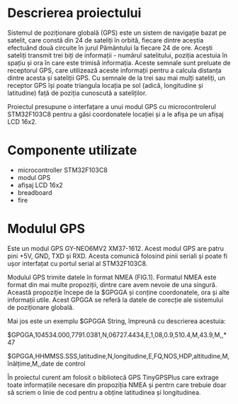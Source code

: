 # Descrierea proiectului
Sistemul de poziționare globală (GPS) este un sistem de navigație bazat pe satelit, care constă din 24 de sateliți în orbită, fiecare dintre aceștia efectuând două circuite în jurul Pământului la fiecare 24 de ore.
Acești sateliți transmit trei biți de informații - numărul satelitului, poziția acestuia în spațiu și ora în care este trimisă informația. Aceste semnale sunt preluate de receptorul GPS, care utilizează aceste informații pentru a calcula distanța dintre acesta și sateliții GPS. Cu semnale de la trei sau mai mulți sateliți, un receptor GPS își poate triangula locația pe sol (adică, longitudine și latitudine) față de poziția cunoscută a sateliților.

Proiectul presupune o interfațare a unui modul GPS cu microcontrolerul STM32F103C8 pentru a găsi coordonatele locației și a le afișa pe un afișaj LCD 16x2.

# Componente utilizate
- microcontroller STM32F103C8 
- modul GPS
- afișaj LCD 16x2
- breadboard
- fire 

# Modulul GPS

Este un modul GPS GY-NEO6MV2 XM37-1612. Acest modul GPS are patru pini +5V, GND, TXD și RXD. Acesta comunică folosind pinii seriali și poate fi ușor interfațat cu portul serial al STM32F103C8.


Modulul GPS trimite datele în format NMEA (FIG.1). Formatul NMEA este format din mai multe propoziții, dintre care avem nevoie de una singură. Această propoziție începe de la $GPGGA și conține coordonatele, ora și alte informații utile. Acest GPGGA se referă la datele de corecție ale sistemului de poziționare globală.

Mai jos este un exemplu $GPGGA String, împreună cu descrierea acestuia:

$GPGGA,104534.000,7791.0381,N,06727.4434,E,1,08,0.9,510.4,M,43.9,M,,*47

$GPGGA,HHMMSS.SSS,latitudine,N,longitudine,E,FQ,NOS,HDP,altitudine,M,înălțime,M,,date de control

În proiectul curent am folosit o bibliotecă GPS TinyGPSPlus care extrage toate informațiile necesare din propoziția NMEA și pentrn care trebuie doar să scriem o linie de cod pentru a obține latitudinea și longitudinea.

